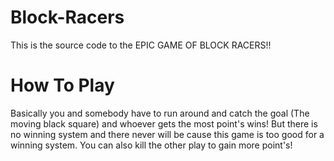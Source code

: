 # Block-Racers
This is the source code to the EPIC GAME OF BLOCK RACERS!!

# How To Play

Basically you and somebody have to run around and catch the goal (The moving black square) and whoever gets the most point's wins! But there is no winning system and there never will be cause this game is too good for a winning system.
You can also kill the other play to gain more point's!
